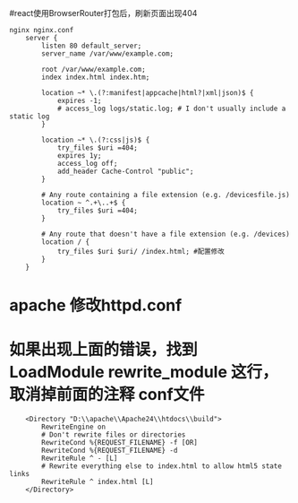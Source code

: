 #react使用BrowserRouter打包后，刷新页面出现404

    nginx nginx.conf
        server {
            listen 80 default_server;
            server_name /var/www/example.com;

            root /var/www/example.com;
            index index.html index.htm;      

            location ~* \.(?:manifest|appcache|html?|xml|json)$ {
                expires -1;
                # access_log logs/static.log; # I don't usually include a static log
            }

            location ~* \.(?:css|js)$ {
                try_files $uri =404;
                expires 1y;
                access_log off;
                add_header Cache-Control "public";
            }

            # Any route containing a file extension (e.g. /devicesfile.js)
            location ~ ^.+\..+$ {
                try_files $uri =404;
            }

            # Any route that doesn't have a file extension (e.g. /devices)
            location / {
                try_files $uri $uri/ /index.html; #配置修改
            }
        }


# apache 修改httpd.conf
# 如果出现上面的错误，找到 LoadModule rewrite_module 这行， 取消掉前面的注释 conf文件
        <Directory "D:\\apache\\Apache24\\htdocs\\build">
            RewriteEngine on
            # Don't rewrite files or directories
            RewriteCond %{REQUEST_FILENAME} -f [OR]
            RewriteCond %{REQUEST_FILENAME} -d
            RewriteRule ^ - [L]
            # Rewrite everything else to index.html to allow html5 state links
            RewriteRule ^ index.html [L]
        </Directory>